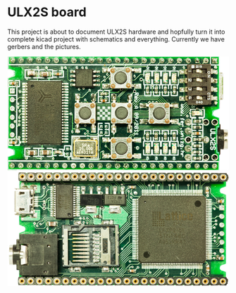 # ULX2S board

This project is about to document ULX2S hardware
and hopfully turn it into complete kicad project with
schematics and everything. Currently we have gerbers
and the pictures.

![TOP](/pic/ulx2st.jpg)
![BOTTOM](/pic/ulx2sb.jpg)

